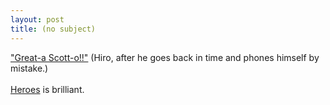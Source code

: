 ```yaml
---
layout: post
title: (no subject)
---
```


<div class="entry-item s2-entrytext"><a href="http://www.imdb.com/title/tt0088763/quotes" rel="nofollow">"Great-a Scott-o!!"</a> (Hiro, after he goes back in time and phones himself by mistake.)<br/><br/><a href="http://www.imdb.com/title/tt0813715/" rel="nofollow">Heroes</a> is brilliant.</div>